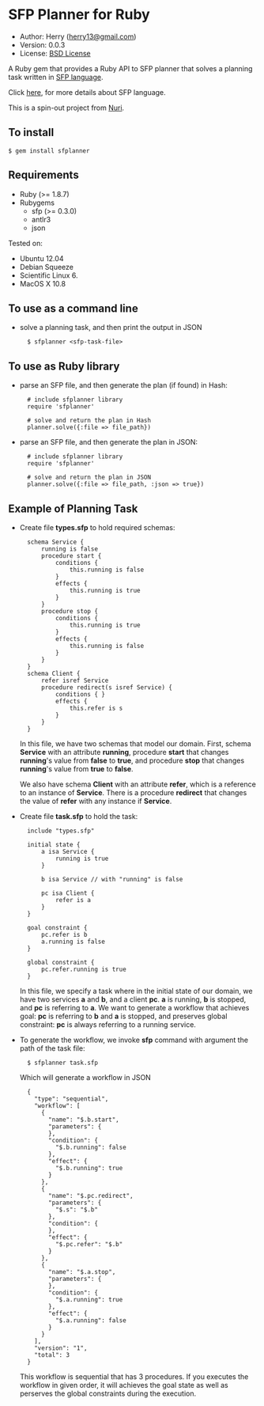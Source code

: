SFP Planner for Ruby
====================
- Author: Herry (herry13@gmail.com)
- Version: 0.0.3
- License: [BSD License](https://github.com/herry13/sfp-ruby/blob/master/LICENSE)

A Ruby gem that provides a Ruby API to SFP planner that solves a planning task written in [SFP language](https://github.com/herry13/nuri/wiki/SFP-language).

Click [here](https://github.com/herry13/nuri/wiki/SFP-language), for more details about SFP language.

This is a spin-out project from [Nuri](https://github.com/herry13/nuri).


To install
----------

	$ gem install sfplanner


Requirements
------------
- Ruby (>= 1.8.7)
- Rubygems
	- sfp (>= 0.3.0)
	- antlr3
	- json

Tested on:
- Ubuntu 12.04
- Debian Squeeze
- Scientific Linux 6.
- MacOS X 10.8


To use as a command line
------------------------
- solve a planning task, and then print the output in JSON

		$ sfplanner <sfp-task-file>


To use as Ruby library
----------------------
- parse an SFP file, and then generate the plan (if found) in Hash:

		# include sfplanner library
		require 'sfplanner'

		# solve and return the plan in Hash
		planner.solve({:file => file_path})

- parse an SFP file, and then generate the plan in JSON:

		# include sfplanner library
		require 'sfplanner'

		# solve and return the plan in JSON
		planner.solve({:file => file_path, :json => true})


Example of Planning Task
------------------------
- Create file **types.sfp** to hold required schemas:

		schema Service {
			running is false
			procedure start {
				conditions {
					this.running is false
				}
				effects {
					this.running is true
				}
			}
			procedure stop {
				conditions {
					this.running is true
				}
				effects {
					this.running is false
				}
			}
		}
		schema Client {
			refer isref Service
			procedure redirect(s isref Service) {
				conditions { }
				effects {
					this.refer is s
				}
			}
		}

  In this file, we have two schemas that model our domain. First, schema
  **Service** with an attribute **running**, procedure **start** that
  changes **running**'s value from **false** to **true**, and procedure
  **stop** that changes **running**'s value from **true** to **false**.
  
  We also have schema **Client** with an attribute **refer**, which is
  a reference to an instance of **Service**. There is a procedure
  **redirect** that changes the value of **refer** with any instance if
  **Service**.

- Create file **task.sfp** to hold the task:

		include "types.sfp"
		
		initial state {
			a isa Service {
				running is true
			}

			b isa Service // with "running" is false

			pc isa Client {
				refer is a
			}
		}

		goal constraint {
			pc.refer is b
			a.running is false
		}

		global constraint {
			pc.refer.running is true
		}

  In this file, we specify a task where in the initial state of our domain,
  we have two services **a** and **b**, and a client **pc**. **a** is
  running, **b** is stopped, and **pc** is referring to **a**. We want to
  generate a workflow that achieves goal: **pc** is referring to **b**
  and **a** is stopped, and preserves global constraint: **pc** is always
  referring to a running service.

- To generate the workflow, we invoke **sfp** command with argument
  the path of the task file:

		$ sfplanner task.sfp

  Which will generate a workflow in JSON

		{
		  "type": "sequential",
		  "workflow": [
		    {
		      "name": "$.b.start",
		      "parameters": {
		      },
		      "condition": {
		        "$.b.running": false
		      },
		      "effect": {
		        "$.b.running": true
		      }
		    },
		    {
		      "name": "$.pc.redirect",
		      "parameters": {
		        "$.s": "$.b"
		      },
		      "condition": {
		      },
		      "effect": {
		        "$.pc.refer": "$.b"
		      }
		    },
		    {
		      "name": "$.a.stop",
		      "parameters": {
		      },
		      "condition": {
		        "$.a.running": true
		      },
		      "effect": {
		        "$.a.running": false
		      }
		    }
		  ],
		  "version": "1",
		  "total": 3
		}

  This workflow is sequential that has 3 procedures. If you executes
  the workflow in given order, it will achieves the goal state as well
  as perserves the global constraints during the execution.
